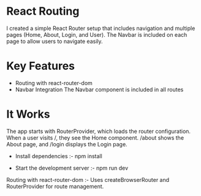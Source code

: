# React Routing 
I created a simple React Router setup that includes navigation and multiple pages (Home, About, Login, and User). The Navbar is included on each page to allow users to navigate easily.

# Key Features
- Routing with react-router-dom
- Navbar Integration
The Navbar component is included in all routes

# It Works
The app starts with RouterProvider, which loads the router configuration.
When a user visits /, they see the Home component.
/about shows the About page, and /login displays the Login page.


- Install dependencies :- npm install

- Start the development server :- npm run dev

Routing with react-router-dom :- Uses createBrowserRouter and RouterProvider for route management.